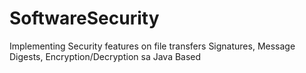 # SoftwareSecurity
Implementing Security features on file transfers
Signatures, Message Digests, Encryption/Decryption
sa
Java Based
